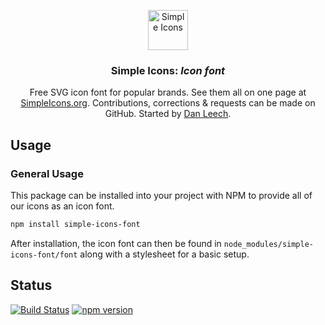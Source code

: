 <p align="center">
<a href="https://simpleicons.org/">
<img src="https://simpleicons.org/icons/simpleicons.svg" alt="Simple Icons" width=64 height=64>
</a>
<h3 align="center">Simple Icons: <em>Icon font</em></h3>
<p align="center">
Free SVG icon font for popular brands. See them all on one page at <a href="https://simpleicons.org">SimpleIcons.org</a>. Contributions, corrections & requests can be made on GitHub. Started by <a href="https://twitter.com/bathtype">Dan Leech</a>.</p>
</p>

## Usage

### General Usage

This package can be installed into your project with NPM to provide all of our icons as an icon font.

```bash
npm install simple-icons-font
```

After installation, the icon font can then be found in `node_modules/simple-icons-font/font` along with a stylesheet for
a basic setup.

## Status

[![Build Status](https://img.shields.io/travis/simple-icons/simple-icons-font/master.svg)](https://travis-ci.org/simple-icons/simple-icons-font)
[![npm version](https://img.shields.io/npm/v/simple-icons-font.svg)](https://www.npmjs.com/package/simple-icons-font)
